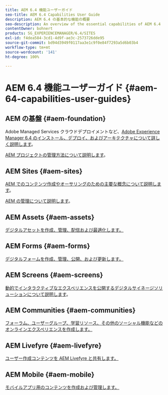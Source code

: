 ```yaml
---
title: AEM 6.4 機能ユーザーガイド
seo-title: AEM 6.4 Capabilities User Guide
description: AEM 6.4 の基本的な機能の概要
seo-description: An overview of the essential capabilities of AEM 6.4
contentOwner: bohnert
products: SG_EXPERIENCEMANAGER/6.4/SITES
exl-id: f4dea584-3cd1-4d9f-ae3c-2573726dde95
source-git-commit: bd94d3949f0117aa3e1c9f0e84f7293a5d6b03b4
workflow-type: tm+mt
source-wordcount: '141'
ht-degree: 100%

---
```


# AEM 6.4 機能ユーザーガイド {#aem-64-capabilities-user-guides}

## AEM の基盤 {#aem-foundation}

Adobe Managed Services クラウドデプロイメントなど、[Adobe Experience Manager 6.4 のインストール、デプロイ、およびアーキテクチャについて詳しく説明します](/help/sites-deploying/home.md)。

[AEM プロジェクトの管理方法について説明します](/help/managing/home.md)。

## AEM Sites {#aem-sites}

[AEM でのコンテンツ作成やオーサリングのための主要な概念について説明します](/help/sites-authoring/home.md)。

[AEM の管理について説明します](/help/sites-administering/home.md)。

## AEM Assets {#aem-assets}

[デジタルアセットを作成、管理、配信および最適化します。](/help/assets/home.md)

## AEM Forms {#aem-forms}

[デジタルフォームを作成、管理、公開、および更新します。](/help/forms/home.md)

## AEM Screens {#aem-screens}

[動的でインタラクティブなエクスペリエンスを公開するデジタルサイネージソリューションについて説明します](https://docs.adobe.com/content/help/ja/experience-manager-screens/user-guide/aem-screens-introduction.html)。

## AEM Communities {#aem-communities}

[フォーラム、ユーザーグループ、学習リソース、その他のソーシャル機能などのオンラインエクスペリエンスを作成します。](/help/communities/home.md)

## AEM Livefyre {#aem-livefyre}

[ユーザー作成コンテンツを AEM Livefyre と共有します。](https://docs.adobe.com/content/help/ja/livefyre/using/home.html)

## AEM Mobile {#aem-mobile}

[モバイルアプリ用のコンテンツを作成および管理します。](/help/mobile/home.md)
